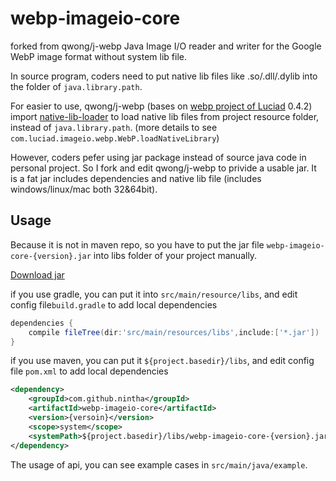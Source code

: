 # webp-imageio-core
forked from qwong/j-webp
Java Image I/O reader and writer for the Google WebP image format without system lib file.

In source program, coders need to put native lib files like .so/.dll/.dylib into the folder of `java.library.path`.

For easier to use, qwong/j-webp (bases on [webp project of Luciad](https://bitbucket.org/luciad/webp-imageio) 0.4.2) import [native-lib-loader](https://github.com/scijava/native-lib-loader) to load native lib files from project resource folder,   instead of `java.library.path`. (more details to see `com.luciad.imageio.webp.WebP.loadNativeLibrary`)

However, coders pefer using jar package instead of source java code in personal project. So I fork and edit qwong/j-webp to privide a usable jar. It is a fat jar includes dependencies and native lib file (includes windows/linux/mac both 32&64bit).

## Usage

Because it is not in maven repo,  so you have to put the jar file `webp-imageio-core-{version}.jar` into libs folder of your project manually.

[Download jar](https://github.com/nintha/webp-imageio-core/releases)

if you use gradle, you can put it into `src/main/resource/libs`, and edit config file`build.gradle` to add local dependencies

```groovy
dependencies {
    compile fileTree(dir:'src/main/resources/libs',include:['*.jar'])
}
```

if you use maven, you can put it `${project.basedir}/libs`, and edit config file `pom.xml` to add local dependencies

```xml
<dependency>  
    <groupId>com.github.nintha</groupId>  
    <artifactId>webp-imageio-core</artifactId>  
    <version>{versoin}</version>  
    <scope>system</scope>  
    <systemPath>${project.basedir}/libs/webp-imageio-core-{version}.jar</systemPath>  
</dependency>
```

The usage of api, you can see example cases in `src/main/java/example`.